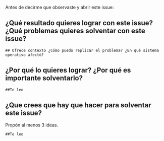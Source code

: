 Antes de decirme que observaste y abrir este issue:

<h2>¿Qué resultado quieres lograr con este issue? ¿Qué problemas quieres solventar con este issue?</h2>

    ## Ofrece contexto ¿Cómo puedo replicar el problema? ¿En qué sistema operativo afectó?

<h2>¿Por qué lo quieres lograr? ¿Por qué es importante solventarlo?</h2>

    ##Te leo

<h2>¿Que crees que hay que hacer para solventar este issue?</h2> Propón al menos 3 ideas.

    ##Te leo

